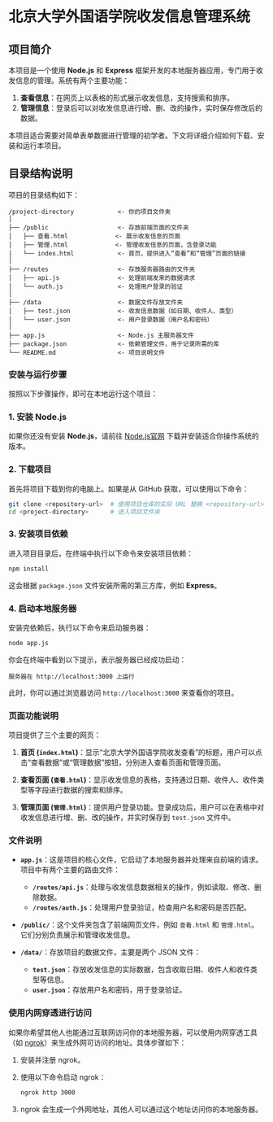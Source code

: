 # 北京大学外国语学院收发信息管理系统

## 项目简介

本项目是一个使用 **Node.js** 和 **Express** 框架开发的本地服务器应用，专门用于收发信息的管理。系统有两个主要功能：

1. **查看信息**：在网页上以表格的形式展示收发信息，支持搜索和排序。
2. **管理信息**：登录后可以对收发信息进行增、删、改的操作，实时保存修改后的数据。

本项目适合需要对简单表单数据进行管理的初学者。下文将详细介绍如何下载、安装和运行本项目。

## 目录结构说明

项目的目录结构如下：

```
/project-directory            <- 你的项目文件夹
│
├── /public                   <- 存放前端页面的文件夹
│   ├── 查看.html             <- 展示收发信息的页面
│   ├── 管理.html             <- 管理收发信息的页面，含登录功能
│   └── index.html            <- 首页，提供进入“查看”和“管理”页面的链接
│
├── /routes                   <- 存放服务器路由的文件夹
│   ├── api.js                <- 处理前端发来的数据请求
│   └── auth.js               <- 处理用户登录的验证
│
├── /data                     <- 数据文件存放文件夹
│   ├── test.json             <- 收发信息数据（如日期、收件人、类型）
│   └── user.json             <- 用户登录数据（用户名和密码）
│
├── app.js                    <- Node.js 主服务器文件
├── package.json              <- 依赖管理文件，用于记录所需的库
└── README.md                 <- 项目说明文件
```

### 安装与运行步骤

按照以下步骤操作，即可在本地运行这个项目：

### 1. 安装 Node.js

如果你还没有安装 **Node.js**，请前往 [Node.js官网](https://nodejs.org) 下载并安装适合你操作系统的版本。

### 2. 下载项目

首先将项目下载到你的电脑上。如果是从 GitHub 获取，可以使用以下命令：

```bash
git clone <repository-url>  # 使用项目仓库的实际 URL 替换 <repository-url>
cd <project-directory>      # 进入项目文件夹
```

### 3. 安装项目依赖

进入项目目录后，在终端中执行以下命令来安装项目依赖：

```bash
npm install
```

这会根据 `package.json` 文件安装所需的第三方库，例如 **Express**。

### 4. 启动本地服务器

安装完依赖后，执行以下命令来启动服务器：

```bash
node app.js
```

你会在终端中看到以下提示，表示服务器已经成功启动：

```
服务器在 http://localhost:3000 上运行
```

此时，你可以通过浏览器访问 `http://localhost:3000` 来查看你的项目。

### 页面功能说明

项目提供了三个主要的网页：

1. **首页 (`index.html`)**：显示“北京大学外国语学院收发查看”的标题，用户可以点击“查看数据”或“管理数据”按钮，分别进入查看页面和管理页面。
   
2. **查看页面 (`查看.html`)**：显示收发信息的表格，支持通过日期、收件人、收件类型等字段进行数据的搜索和排序。

3. **管理页面 (`管理.html`)**：提供用户登录功能。登录成功后，用户可以在表格中对收发信息进行增、删、改的操作，并实时保存到 `test.json` 文件中。

### 文件说明

- **`app.js`**：这是项目的核心文件，它启动了本地服务器并处理来自前端的请求。项目中有两个主要的路由文件：
    - **`/routes/api.js`**：处理与收发信息数据相关的操作，例如读取、修改、删除数据。
    - **`/routes/auth.js`**：处理用户登录验证，检查用户名和密码是否匹配。

- **`/public/`**：这个文件夹包含了前端网页文件，例如 `查看.html` 和 `管理.html`。它们分别负责展示和管理收发信息。

- **`/data/`**：存放项目的数据文件，主要是两个 JSON 文件：
    - **`test.json`**：存放收发信息的实际数据，包含收取日期、收件人和收件类型等信息。
    - **`user.json`**：存放用户名和密码，用于登录验证。

### 使用内网穿透进行访问

如果你希望其他人也能通过互联网访问你的本地服务器，可以使用内网穿透工具（如 [ngrok](https://ngrok.com)）来生成外网可访问的地址。具体步骤如下：

1. 安装并注册 ngrok。
2. 使用以下命令启动 ngrok：

    ```bash
    ngrok http 3000
    ```

3. ngrok 会生成一个外网地址，其他人可以通过这个地址访问你的本地服务器。

